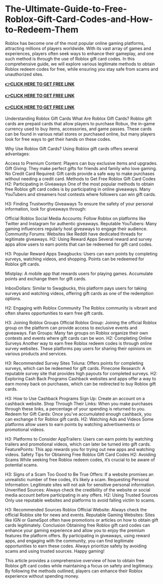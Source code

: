 # The-Ultimate-Guide-to-Free-Roblox-Gift-Card-Codes-and-How-to-Redeem-Them
Roblox has become one of the most popular online gaming platforms, attracting millions of players worldwide. With its vast array of games and experiences, players often seek ways to enhance their gameplay, and one such method is through the use of Roblox gift card codes. In this comprehensive guide, we will explore various legitimate methods to obtain Roblox redeem codes for free, while ensuring you stay safe from scams and unauthorized sites.



**[👉CLICK HERE TO GET FREE LINK](https://usaofferzon.com/roblox)**



**[👉CLICK HERE TO GET FREE LINK](https://usaofferzon.com/giftcard)**



**[👉CLICK HERE TO GET FREE LINK](https://usaofferzon.com/alloffergiftcard)**



Understanding Roblox Gift Cards
What Are Roblox Gift Cards?
Roblox gift cards are prepaid cards that allow players to purchase Robux, the in-game currency used to buy items, accessories, and game passes. These cards can be found in various retail stores or purchased online, but many players look for free ways to get their hands on these codes.

Why Use Roblox Gift Cards?
Using Roblox gift cards offers several advantages:

Access to Premium Content: Players can buy exclusive items and upgrades.
Gift Giving: They make perfect gifts for friends and family who love gaming.
No Credit Card Required: Gift cards provide a safe way to make purchases without needing a credit card.
Methods to Get Free Roblox Gift Card Codes
H2: Participating in Giveaways
One of the most popular methods to obtain free Roblox gift card codes is by participating in online giveaways. Many YouTubers and streamers host contests where followers can win gift cards.

H3: Finding Trustworthy Giveaways
To ensure the safety of your personal information, look for giveaways through:

Official Roblox Social Media Accounts: Follow Roblox on platforms like Twitter and Instagram for authentic giveaways.
Reputable YouTubers: Many gaming influencers regularly host giveaways to engage their audience.
Community Forums: Websites like Reddit have dedicated threads for legitimate giveaways.
H2: Using Reward Apps
Several reward and survey apps allow users to earn points that can be redeemed for gift card codes.

H3: Popular Reward Apps
Swagbucks: Users can earn points by completing surveys, watching videos, and shopping. Points can be redeemed for Roblox gift cards.

Mistplay: A mobile app that rewards users for playing games. Accumulate points and exchange them for gift cards.

InboxDollars: Similar to Swagbucks, this platform pays users for taking surveys and watching videos, offering gift cards as one of the redemption options.

H2: Engaging with Roblox Community
The Roblox community is vibrant and often shares opportunities to earn free gift cards.

H3: Joining Roblox Groups
Official Roblox Group: Joining the official Roblox group on the platform can provide access to exclusive events and giveaways.
Fan Groups: Many fan groups on Roblox organize their own contests and events where gift cards can be won.
H2: Completing Online Surveys
Another way to earn free Roblox redeem codes is through online survey websites. These platforms pay users for sharing their opinions on various products and services.

H3: Recommended Survey Sites
Toluna: Offers points for completing surveys, which can be redeemed for gift cards.
Pinecone Research: A reputable survey site that provides high payouts for completed surveys.
H2: Exploring Cash Back Programs
Cashback websites and apps offer a way to earn money back on purchases, which can be redirected to buy Roblox gift cards.

H3: How to Use Cashback Programs
Sign Up: Create an account on a cashback website.
Shop Through Their Links: When you make purchases through these links, a percentage of your spending is returned to you.
Redeem for Gift Cards: Once you've accumulated enough cashback, you can exchange it for Roblox gift cards.
H2: Watching Ads and Videos
Some platforms allow users to earn points by watching advertisements or promotional videos.

H3: Platforms to Consider
AppTrailers: Users can earn points by watching trailers and promotional videos, which can later be turned into gift cards.
FeaturePoints: This app rewards you for trying out new apps and watching videos.
Safety Tips for Obtaining Free Roblox Gift Card Codes
H2: Avoiding Scams
While seeking free Roblox redeem codes, it’s crucial to be aware of potential scams.

H3: Signs of a Scam
Too Good to Be True Offers: If a website promises an unrealistic number of free codes, it’s likely a scam.
Requesting Personal Information: Legitimate sites will not ask for sensitive personal information.
Unverified Sources: Always check the credibility of the website or social media account before participating in any offers.
H2: Using Trusted Sources
Only use reputable websites and platforms to avoid falling victim to scams.

H3: Recommended Sources
Roblox Official Website: Always check the official Roblox site for news and events.
Reputable Gaming Websites: Sites like IGN or GameSpot often have promotions or articles on how to obtain gift cards legitimately.
Conclusion
Obtaining free Roblox gift card codes can enhance your gaming experience and allow you to enjoy the premium features the platform offers. By participating in giveaways, using reward apps, and engaging with the community, you can find legitimate opportunities to earn these codes. Always prioritize safety by avoiding scams and using trusted sources. Happy gaming!

This article provides a comprehensive overview of how to obtain free Roblox gift card codes while maintaining a focus on safety and legitimacy. By following the methods outlined, players can enhance their Roblox experience without spending money.
